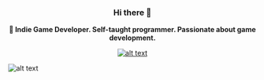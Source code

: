 <div align="center">
  
### Hi there 👋

**🔭 Indie Game Developer. Self-taught programmer. Passionate about game development.**

<a href="chrome://dino/">
  
![alt text][logo1]

 </a>

</div>

![alt text][logo]

[logo]: https://i.imgur.com/8jcqnY2.png "bluevariant"
[logo1]: https://raw.githubusercontent.com/wayou/t-rex-runner/gh-pages/assets/screenshot.gif "bluevariant"
